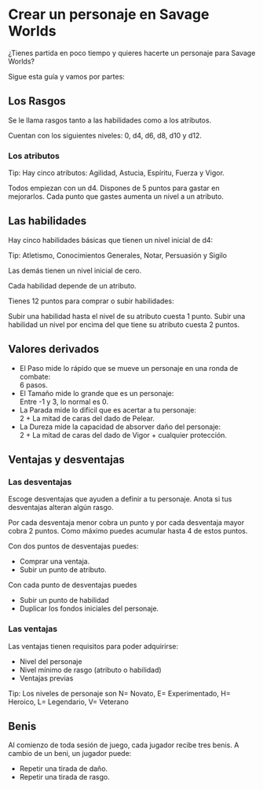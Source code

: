 
Crear un personaje en Savage Worlds
===================================

¿Tienes partida en poco tiempo y quieres hacerte un personaje para Savage Worlds?


Sigue esta guía y vamos por partes:


Los Rasgos
------------

Se le llama rasgos tanto a las habilidades como a los atributos.

Cuentan con los siguientes niveles: 0, d4, d6, d8, d10 y d12.

### Los atributos

Tip: Hay cinco atributos: Agilidad, Astucia, Espíritu, Fuerza y Vigor.

Todos empiezan con un d4.
Dispones de 5 puntos para gastar en mejorarlos.
Cada punto que gastes aumenta un nivel a un atributo. 


Las habilidades
------------

Hay cinco habilidades básicas que tienen un nivel inicial de d4:

Tip: Atletismo, Conocimientos Generales, Notar, Persuasión y Sigilo

Las demás tienen un nivel inicial de cero. 

Cada habilidad depende de un atributo. 

Tienes 12 puntos para comprar o subir habilidades:

Subir una habilidad hasta el nivel de su atributo cuesta 1 punto.
Subir una habilidad un nivel por encima del que tiene su atributo cuesta 2 puntos.


Valores derivados
------------
 - El Paso mide lo rápido que se mueve un personaje en una ronda de combate:   
     6 pasos.  
 - El Tamaño mide lo grande que es un personaje:  
     Entre -1 y 3, lo normal es 0.  
 - La Parada mide lo difícil que es acertar a tu personaje:  
     2 + La mitad de caras del dado de Pelear.  
 - La Dureza mide la capacidad de absorver daño del personaje:  
     2 + La mitad de caras del dado de Vigor + cualquier protección.  


Ventajas y desventajas
------------
### Las desventajas

Escoge desventajas que ayuden a definir a tu personaje.
Anota si tus desventajas alteran algún rasgo.

Por cada desventaja menor cobra un punto y por cada desventaja mayor cobra 2 puntos. 
Como máximo puedes acumular hasta 4 de estos puntos. 

Con dos puntos de desventajas puedes: 
 - Comprar una ventaja.
 - Subir un punto de atributo.

Con cada punto de desventajas puedes
 - Subir un punto de habilidad
 - Duplicar los fondos iniciales del personaje.

### Las ventajas

Las ventajas tienen requisitos para poder adquirirse: 
- Nivel del personaje
- Nivel mínimo de rasgo (atributo o habilidad)
- Ventajas previas

Tip: Los niveles de personaje son  N= Novato, E= Experimentado, H= Heroico, L= Legendario, V= Veterano




Benis
------------

Al comienzo de toda sesión de juego, cada jugador recibe tres benis.
A cambio de un beni, un jugador puede: 
 - Repetir una tirada de daño.
 - Repetir una tirada de rasgo.



      













